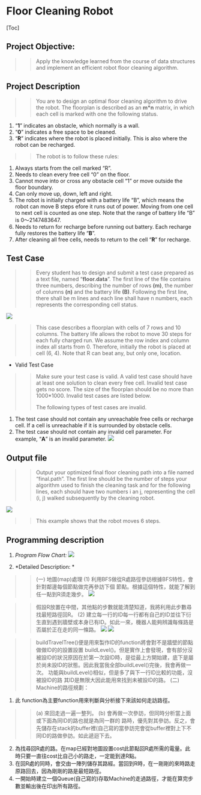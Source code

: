 # Floor Cleaning Robot
[Toc]
## Project Objective: 
>> Apply the knowledge learned from the course of data structures and implement an efficient robot floor cleaning algorithm.

## Project Description 
>> You are to design an optimal floor cleaning algorithm to drive the robot. The floorplan is described
as an **m*n** matrix, in which each cell is marked with one the following status.
1. “**1**” indicates an obstacle, which normally is a wall.
2. “**0**” indicates a free space to be cleaned.
3. “**R**” indicates where the robot is placed initially. This is also where the robot can be recharged.

>> The robot is to follow these rules:
1. Always starts from the cell marked “R”.
2. Needs to clean every free cell “0” on the floor.
3. Cannot move into or cross any obstacle cell “1” or move outside the floor boundary.
4. Can only move up, down, left and right.
5. The robot is initially charged with a battery life “B”, which means the robot can move B steps efore it runs out of power. Moving from one cell to next cell is counted as one step. Note that the range of battery life “B” is 0～2147483647.
6. Needs to return for recharge before running out battery. Each recharge fully restores the battery life “**B**”.
7. After cleaning all free cells, needs to return to the cell “**R**” for recharge.

## Test Case
>> Every student has to design and submit a test case prepared as a text file, named “**floor.data**”. The first line of the file contains three numbers, describing the number of rows **(m)**, the number of columns **(n)** and the battery life **(B)**. Following the first line, there shall be m lines and each line shall have n numbers, each represents the corresponding cell status. 

![](https://i.imgur.com/oOYVRgF.png)

>> This case describes a floorplan with cells of 7 rows and 10 columns. The battery life allows the robot to move 30 steps for each fully charged run. We assume the row index and column index all starts from 0. Therefore, initially the robot is placed at cell (6, 4). Note that R can beat any, but only one, location.

* Valid Test Case
>> Make sure your test case is valid. A valid test case should have at least one solution to clean every free cell. Invalid test case gets no score. The size of the floorplan should be no more than 1000*1000. Invalid test cases are listed below.
>> 
>> The following types of test cases are invalid.
1.  The test case should not contain any unreachable free cells or recharge cell. If a cell is unreachable if it is surrounded by obstacle cells.
2.  The test case should not contain any invalid cell parameter. For example, “**A**” is an invalid parameter.
![](https://i.imgur.com/3ZnxUqx.png)

## Output file
>> Output your optimized final floor cleaning path into a file named “final.path”. The first line should be the number of steps your algorithm used to finish the cleaning task and for the following lines, each should have two numbers i an j, representing the cell (i, j) walked subsequently by the cleaning robot.
>> 
![](https://i.imgur.com/15VJ3tN.png)

>> This example shows that the robot moves 6 steps. 

## Programming description

1. *Program Flow Chart:*
![](https://i.imgur.com/ZaPE0lx.png)

2. *Detailed Description: *

>> (一) 地圖(map)處理
>> (1) 利用BFS做從R處路徑參訪根據BFS特性，會針對鄰邊每個節點做完再參訪下個 節點。根據這個特性，就能了解到任一點到R須走幾步。
![](https://i.imgur.com/Z4cvUpM.png)

>> 假設R放置在中間，其他點的步數就能清楚知道，我將利用此步數尋找最短路徑回R。
>> (2) 建立每一行的ID每一行都有自己的ID並往下衍生直到遇到牆壁或本身已有ID。如此一來，機器人能夠辨識每條路是否屬於正在走的同一條路。
![](https://i.imgur.com/uRWBZ7e.png) ![](https://i.imgur.com/CQHcWn1.png)

>> buildTravelTree()便是用來製作ID的function將會對不是牆壁的節點做做ID的的設置設置 buildLevel()。但是實作上會發現，會有部分沒被設ID的狀況原因在於第一次設ID時，是從最上方開始建，底下是屬於尚未設ID的狀態。因此我當我全部buildLevel()完後，我會再做一次。
>> 功能與buildLevel()相似，但是多了與下一行ID比較的功能，沒被設ID的路 其ID是無限大因此能用來找到未被設ID的路。
>> (二) Machine的路徑規劃：
1. 此 function為主要function用來判斷與分析接下來該如何走訪路徑。
>> (a) 來回走過一遍一整列。
>> (b) 會再做一次參訪，但同時分析當上面或下面為同ID的路也就是為同一群的 路時，優先對其參訪。反之，會先儲存在stack的buffer裡(自己寫的當參訪完會從buffer裡對上下不同ID的路做參訪。如此遞迴下去。
>> 
2. 為找尋回R處的路。在map已經對地圖設置cost此節點回R處所需的電量。此時只要一直往cost比自己小的路走，一定能到達R點。
3. 在回R處的同時，會交由一陣列儲存其路經。當回到R時，在一剛剛的來時路走 原路回去，因為剛剛的路是最短路徑。
4. 一開始時建立一個Queue(自己寫的)存取Machine的走過路徑，才能在算完步數並輸出後在印出所有路徑。
